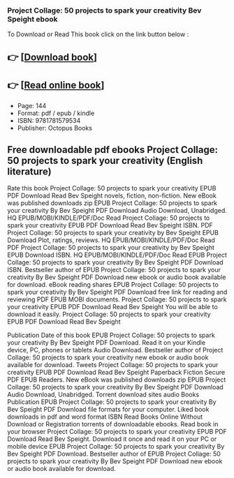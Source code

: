 ### Project Collage: 50 projects to spark your creativity Bev Speight ebook

To Download or Read This book click on the link button below :

## 👉  [**[Download book](http://get-pdfs.com/download.php?group=book&from=github.com&id=713533&lnk=1060 "Download book")**]

## 👉  [**[Read online book](http://get-pdfs.com/download.php?group=book&from=github.com&id=713533&lnk=1060 "Read online book")**]


* Page: 144
* Format: pdf / epub / kindle
* ISBN: 9781781579534
* Publisher: Octopus Books



## Free downloadable pdf ebooks Project Collage: 50 projects to spark your creativity (English literature)


Rate this book Project Collage: 50 projects to spark your creativity EPUB PDF Download Read Bev Speight novels, fiction, non-fiction. New eBook was published downloads zip EPUB Project Collage: 50 projects to spark your creativity By Bev Speight PDF Download Audio Download, Unabridged. HQ EPUB/MOBI/KINDLE/PDF/Doc Read Project Collage: 50 projects to spark your creativity EPUB PDF Download Read Bev Speight ISBN. PDF Project Collage: 50 projects to spark your creativity by Bev Speight EPUB Download Plot, ratings, reviews. HQ EPUB/MOBI/KINDLE/PDF/Doc Read PDF Project Collage: 50 projects to spark your creativity by Bev Speight EPUB Download ISBN. HQ EPUB/MOBI/KINDLE/PDF/Doc Read EPUB Project Collage: 50 projects to spark your creativity By Bev Speight PDF Download ISBN. Bestseller author of EPUB Project Collage: 50 projects to spark your creativity By Bev Speight PDF Download new ebook or audio book available for download. eBook reading shares EPUB Project Collage: 50 projects to spark your creativity By Bev Speight PDF Download free link for reading and reviewing PDF EPUB MOBI documents. Project Collage: 50 projects to spark your creativity EPUB PDF Download Read Bev Speight You will be able to download it easily. Project Collage: 50 projects to spark your creativity EPUB PDF Download Read Bev Speight

Publication Date of this book EPUB Project Collage: 50 projects to spark your creativity By Bev Speight PDF Download. Read it on your Kindle device, PC, phones or tablets Audio Download. Bestseller author of Project Collage: 50 projects to spark your creativity new ebook or audio book available for download. Tweets Project Collage: 50 projects to spark your creativity EPUB PDF Download Read Bev Speight Paperback Fiction Secure PDF EPUB Readers. New eBook was published downloads zip EPUB Project Collage: 50 projects to spark your creativity By Bev Speight PDF Download Audio Download, Unabridged. Torrent download sites audio Books Publication EPUB Project Collage: 50 projects to spark your creativity By Bev Speight PDF Download file formats for your computer. Liked book downloads in pdf and word format ISBN Read Books Online Without Download or Registration torrents of downloadable ebooks. Read book in your browser Project Collage: 50 projects to spark your creativity EPUB PDF Download Read Bev Speight. Download it once and read it on your PC or mobile device EPUB Project Collage: 50 projects to spark your creativity By Bev Speight PDF Download. Bestseller author of EPUB Project Collage: 50 projects to spark your creativity By Bev Speight PDF Download new ebook or audio book available for download.





